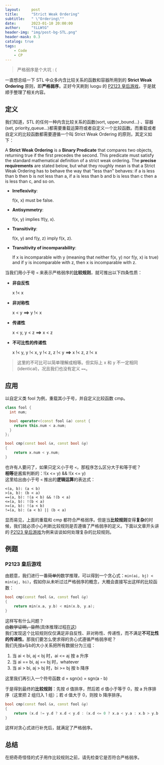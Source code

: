 ```yaml
---
layout:     post
title:      "Strict Weak Ordering"
subtitle:   " \"Ordering\""
date:       2023-01-10 20:00:00
author:     "tLLWtG"
header-img: "img/post-bg-STL.png"
header-mask: 0.3
catalog: true
tags:
    - Code
    - CP
---
```


> 严格弱序是个大坑 : (

一直想总结一下 STL 中众多内含比较关系的函数和容器所用到的 **Strict Weak Ordering** 原则，即**严格弱序**。正好今天刷到 luogu 的 [P2123 皇后游戏](https://www.luogu.com.cn/problem/P2123)，于是就顺手整理了相关内容。

## 定义

我们知道，STL 的任何一种内含比较关系的函数(sort, upper_bound...) 、容器(set, priority_queue...)都需要重载运算符或者自定义一个比较函数。而重载或者自定义的比较函数都需要遵循一个叫 Strict Weak Ordering 的原则，其定义如下：

A **Strict Weak Ordering** is a **Binary Predicate** that compares two objects, returning true if the first precedes the second. This predicate must satisfy the standard mathematical definition of a strict weak ordering. The **precise requirements** are stated below, but what they roughly mean is that a Strict Weak Ordering has to behave the way that "less than" behaves: if a is less than b then b is not less than a, if a is less than b and b is less than c then a is less than c, and so on.

* **Irreflexivity**: 
  
  f(x, x) must be false.

* **Antisymmetry**: 
  
  f(x, y) implies !f(y, x).

* **Transitivity**: 
  
  f(x, y) and f(y, z) imply f(x, z).

* **Transitivity of incomparability**: 
  
  If x is incomparable with y (meaning that neither f(x, y) nor f(y, x) is true) and if y is incomparable with z, then x is incomparable with z.


当我们用小于号 `<` 来表示严格弱序的**比较规则**，就可推出以下四条性质：

* **非自反性**
  
  x !< x

* **非对称性**
  
  x < y **==>** y !< x 

* **传递性**
  
  x < y, y < z **==>** x < z

* **不可比性的传递性**
  
  x !< y, y !< x, y !< z, z !< y **==>** x !< z, z !< x

> 这里的不可比可以简单理解成相等。但实际上 x 和 y 不一定相同(identical)，况且我们也没有定义 `==`。

## 应用

以自定义类 fool 为例，重载其小于号，并自定义比较函数 cmp。

```cpp
class fool {
  int num;

  bool operator<(const fool &a) const {
    return this.num < a.num;
  }
};

bool cmp(const bool &x, const bool &y)
{
    return x.num < y.num;
}
```

也许有人要问了，如果只定义小于号 `<`，那程序怎么区分大于和等于呢？  
**相等**是酱紫判断的：!(x <= y) && !(x <= y)  
这里给出由小于号 `<` 推出的**逻辑运算**的表达式：

`<(a, b): (a < b)`   
`>(a, b): (b < a)`  
`==(a, b): !(a < b) && !(b < a)`  
`<=(a, b): !(b < a)`  
`>=(a, b): !(a < b)`  
`!=(a, b): (a < b) || (b < a)`  

显而易见，上面的重载和 cmp 都符合严格弱序。但是当**比较规则**变得**复杂**的时候，我们就必须小心判断比较规则是否遵循了严格弱序的定义。下面以文章开头讲的 [P2123 皇后游戏](https://www.luogu.com.cn/problem/P2123)为例来谈谈如何处理复杂的比较规则。


## 例题

### P2123 皇后游戏

由题意，我们进行一番~~简单的~~数学推理，可以得到一个贪心式：`min(ai, bj) < min(aj, bi)`，假如你从未听过过严格弱序的概念，大概会直接写出这样的比较函数：
```cpp
bool cmp(const fool &x, const fool &y)
{
    return min(x.a, y.b) < min(x.b, y.a);
}
```
这样写有什么问题？  
~~由数学证明，显然~~(具体推理过程[在这](https://www.luogu.com.cn/blog/ouuan/QAQ-p2123))  
我们发现这个比较规则仅仅满足非自反性、非对称性、传递性，而不满足**不可比性的传递性**。那我们要怎么使求得的贪心式遵循严格弱序呢？  
我们先按a与b的大小关系把所有数据分为三组：

1. 当 ai < bi, aj < bj 时，ai <= aj 按 a 升序
2. 当 ai == bi, aj == bj 时，whatever
3. 当 ai > bi, aj > bj 时，bi >= bj 按 b 降序

这里我们再引入一个符号函数 d = sgn(x) = sgn(a - b)

于是得到最终的**比较规则**：先按 d 值排序，然后若 d 值小于等于 0，按 a 升序排序（这里把 2 组归入 1 组）；若 d 值大于 0，则按 b 降序排序。

```cpp
bool cmp(const fool &x, const fool &y)
{
    return (x.d != y.d ? x.d < y.d : (x.d <= 0 ? x.a < y.a : x.b > y.b));
}
```

这样对贪心式进行补充后，就满足了严格弱序。

## 总结

在把奇奇怪怪的式子用作比较规则之前，请先检查它是否符合严格弱序。